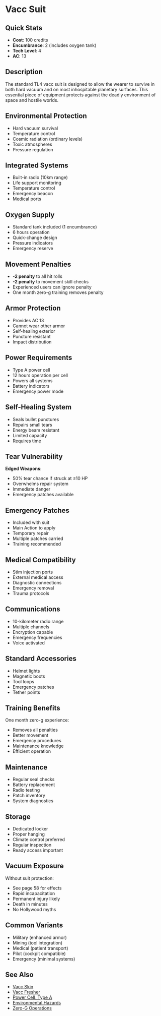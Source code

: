 # Vacc Suit

## Quick Stats
- **Cost**: 100 credits
- **Encumbrance**: 2 (includes oxygen tank)
- **Tech Level**: 4
- **AC**: 13

## Description
The standard TL4 vacc suit is designed to allow the wearer to survive in both hard vacuum and on most inhospitable planetary surfaces. This essential piece of equipment protects against the deadly environment of space and hostile worlds.

## Environmental Protection
- Hard vacuum survival
- Temperature control
- Cosmic radiation (ordinary levels)
- Toxic atmospheres
- Pressure regulation

## Integrated Systems
- Built-in radio (10km range)
- Life support monitoring
- Temperature control
- Emergency beacon
- Medical ports

## Oxygen Supply
- Standard tank included (1 encumbrance)
- 6 hours operation
- Quick-change design
- Pressure indicators
- Emergency reserve

## Movement Penalties
- **-2 penalty** to all hit rolls
- **-2 penalty** to movement skill checks
- Experienced users can ignore penalty
- One month zero-g training removes penalty

## Armor Protection
- Provides AC 13
- Cannot wear other armor
- Self-healing exterior
- Puncture resistant
- Impact distribution

## Power Requirements
- Type A power cell
- 12 hours operation per cell
- Powers all systems
- Battery indicators
- Emergency power mode

## Self-Healing System
- Seals bullet punctures
- Repairs small tears
- Energy beam resistant
- Limited capacity
- Requires time

## Tear Vulnerability
**Edged Weapons**:
- 50% tear chance if struck at ≤10 HP
- Overwhelms repair system
- Immediate danger
- Emergency patches available

## Emergency Patches
- Included with suit
- Main Action to apply
- Temporary repair
- Multiple patches carried
- Training recommended

## Medical Compatibility
- Stim injection ports
- External medical access
- Diagnostic connections
- Emergency removal
- Trauma protocols

## Communications
- 10-kilometer radio range
- Multiple channels
- Encryption capable
- Emergency frequencies
- Voice activated

## Standard Accessories
- Helmet lights
- Magnetic boots
- Tool loops
- Emergency patches
- Tether points

## Training Benefits
One month zero-g experience:
- Removes all penalties
- Better movement
- Emergency procedures
- Maintenance knowledge
- Efficient operation

## Maintenance
- Regular seal checks
- Battery replacement
- Radio testing
- Patch inventory
- System diagnostics

## Storage
- Dedicated locker
- Proper hanging
- Climate control preferred
- Regular inspection
- Ready access important

## Vacuum Exposure
Without suit protection:
- See page 58 for effects
- Rapid incapacitation
- Permanent injury likely
- Death in minutes
- No Hollywood myths

## Common Variants
- Military (enhanced armor)
- Mining (tool integration)
- Medical (patient transport)
- Pilot (cockpit compatible)
- Emergency (minimal systems)

## See Also
- [Vacc Skin](vacc-skin.md)
- [Vacc Fresher](vacc-fresher.md)
- [Power Cell, Type A](../ammo-power/power-cell-type-a.md)
- [Environmental Hazards](../../../systems/environmental-hazards/)
- [Zero-G Operations](../../../systems/)